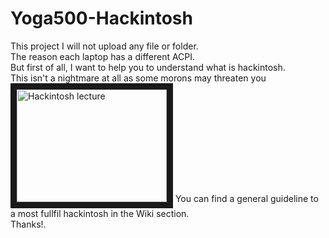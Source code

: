 # Yoga500-Hackintosh
This project I will not upload any file or folder. <br />
The reason each laptop has a different ACPI. <br />
But first of all, I want to help you to understand what is hackintosh. <br />
This isn't a nightmare at all as some morons may threaten you <br />
<a href="http://www.youtube.com/watch?feature=player_embedded&v=mAiai3TtT_w
" target="_blank"><img src="http://img.youtube.com/vi/mAiai3TtT_w/0.jpg" 
alt="Hackintosh lecture" width="240" height="180" border="10" /></a>
You can find a general guideline to a most fullfil hackintosh in the Wiki section. <br />
Thanks!. <br />
